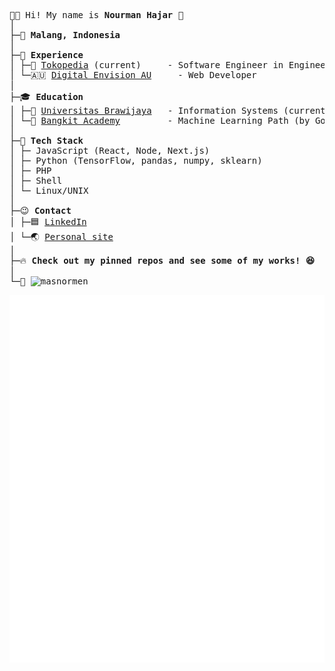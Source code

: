 <pre>
👨‍💻 Hi! My name is <b>Nourman Hajar 👋</b>
│
├─📍 <b>Malang, Indonesia</b>
│
├─💼 <b>Experience</b>
│ ├─🦉 <a href="https://www.tokopedia.com/">Tokopedia</a> (current)     - Software Engineer in Engineering Productivity Intern
│ └─🇦🇺 <a href="https://digitalenvision.com.au/">Digital Envision AU</a>     - Web Developer
│
├─🎓 <b>Education</b>
│ ├─🔵 <a href="https://ub.ac.id">Universitas Brawijaya</a>   - Information Systems (current)
│ └─🛑 <a href="https://bangkit.academy/">Bangkit Academy</a>         - Machine Learning Path (by Google, Tokopedia, Gojek, & Traveloka)
│
├─🌟 <b>Tech Stack</b>
│ ├─ JavaScript (React, Node, Next.js)
│ ├─ Python (TensorFlow, pandas, numpy, sklearn)
│ ├─ PHP
│ ├─ Shell
│ └─ Linux/UNIX
│
├─😉 <b>Contact</b>
│ ├─🟦 <a href="https://www.linkedin.com/in/nourmanhajar/">LinkedIn</a>
│ └─🌏 <a href="https://nourman.id">Personal site</a>
│ 
├─🔥 <b>Check out my pinned repos and see some of my works! 😆</b>
│ 
└─👀 <img height="15px" src="https://komarev.com/ghpvc/?username=masnormen" alt="masnormen">
</pre>

<p align="center">
  <a href="https://github.com/masnormen">
    <img align="left" src="https://github.com/masnormen/ghstat/blob/master/generated/languages.svg" />
  </a>
  <a href="https://github.com/masnormen">
    <img align="right" src="https://github.com/masnormen/ghstat/blob/master/generated/overview.svg" />
  </a>
</p>

